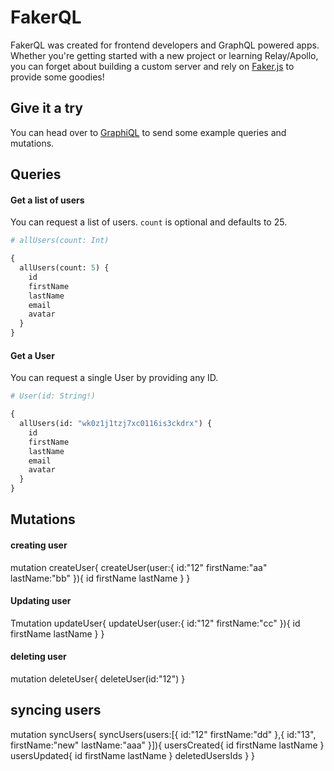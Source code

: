 # FakerQL

FakerQL was created for frontend developers and GraphQL powered apps. Whether you're getting started with a new project or learning Relay/Apollo, you can forget about building a custom server and rely on [Faker.js](https://github.com/marak/Faker.js) to provide some goodies!

## Give it a try

You can head over to [GraphiQL](https://fakerql.com) to send some example queries and mutations.

## Queries

#### Get a list of users

You can request a list of users. `count` is optional and defaults to 25.

```graphql
# allUsers(count: Int)

{
  allUsers(count: 5) {
    id
    firstName
    lastName
    email
    avatar
  }
}
```

#### Get a User

You can request a single User by providing any ID.

```graphql
# User(id: String!)

{
  allUsers(id: "wk0z1j1tzj7xc0116is3ckdrx") {
    id
    firstName
    lastName
    email
    avatar
  }
}


```
## Mutations


#### creating user

mutation createUser{
  createUser(user:{
    id:"12"
    firstName:"aa"
    lastName:"bb"
  }){
    id
    firstName
    lastName
  }
}

#### Updating user

Tmutation updateUser{
  updateUser(user:{
    id:"12"
    firstName:"cc"
  }){
    id
    firstName
    lastName
  }
}


#### deleting user


mutation deleteUser{
  deleteUser(id:"12")
}

## syncing users

mutation syncUsers{
  syncUsers(users:[{
    id:"12"
    firstName:"dd"
  },{
    id:"13",
    firstName:"new"
    lastName:"aaa"
  }]){
    usersCreated{
      id
      firstName
      lastName
    }
    usersUpdated{
      id
      firstName
      lastName
    }
    deletedUsersIds
  }
}
```